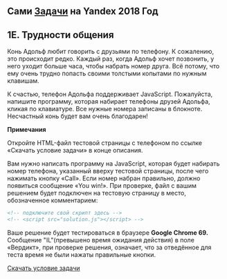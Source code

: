 ## Сами [Задачи](https://contest.yandex.ru/hiring/contest/10824/enter/) на Yandex 2018 Год

## 1E. Трудности общения

Конь Адольф любит говорить с друзьями по телефону. К сожалению, это происходит редко. Каждый раз, когда Адольф хочет позвонить, у него уходит больше часа, чтобы набрать номер друга. Всё потому, что ему очень трудно попасть своими толстыми копытами по нужным клавишам.

К счастью, телефон Адольфа поддерживает JavaScript. Пожалуйста, напишите программу, которая набирает телефоны друзей Адольфа, кликая по клавиатуре. Все нужные номера записаны в блокноте.
Несчастный конь будет вам очень благодарен!

**Примечания**

Откройте HTML-файл тестовой страницы с телефоном по ссылке «Скачать условие задачи» в конце описания.

Вам нужно написать программу на JavaScript, которая будет набирать номер телефона, указанный вверху тестовой страницы, после чего нажимать кнопку «Call». Если номер набран правильно, должно появиться сообщение «You win!».
При проверке, файл с вашим решением будет подключен на тестовую страницу в место, обозначенное комментарием: 

```html
<!-- подключите свой скрипт здесь -->  
<!-- <script src="solution.js"></script> -->
```

Ваше решение будет тестироваться в браузере **Google Chrome 69.**
Сообщение "IL"(превышено время ожидания действия) в поле «Вердикт», при проверке решения, означает, что за отведённое для теста время не были нажаты правильные кнопки.

[Скачать условие задачи](https://contest.yandex.ru/hiring/contest/10824/download/1E/)